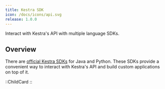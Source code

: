 ```yaml
---
title: Kestra SDK
icon: /docs/icons/api.svg
release: 1.0.0
---
```


Interact with Kestra's API with multiple language SDKs.

## Overview

There are [official Kestra SDKs](https://github.com/kestra-io/client-sdk) for Java and Python. These SDKs provide a convenient way to interact with Kestra's API and build custom applications on top of it.

::ChildCard
::